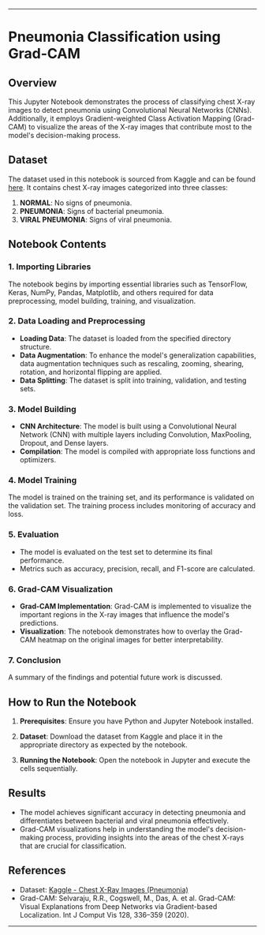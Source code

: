 

---

# Pneumonia Classification using Grad-CAM

## Overview

This Jupyter Notebook demonstrates the process of classifying chest X-ray images to detect pneumonia using Convolutional Neural Networks (CNNs). Additionally, it employs Gradient-weighted Class Activation Mapping (Grad-CAM) to visualize the areas of the X-ray images that contribute most to the model's decision-making process.

## Dataset

The dataset used in this notebook is sourced from Kaggle and can be found [here](https://www.kaggle.com/datasets/paultimothymooney/chest-xray-pneumonia). It contains chest X-ray images categorized into three classes:
1. **NORMAL**: No signs of pneumonia.
2. **PNEUMONIA**: Signs of bacterial pneumonia.
3. **VIRAL PNEUMONIA**: Signs of viral pneumonia.

## Notebook Contents

### 1. **Importing Libraries**

   The notebook begins by importing essential libraries such as TensorFlow, Keras, NumPy, Pandas, Matplotlib, and others required for data preprocessing, model building, training, and visualization.

### 2. **Data Loading and Preprocessing**

   - **Loading Data**: The dataset is loaded from the specified directory structure.
   - **Data Augmentation**: To enhance the model's generalization capabilities, data augmentation techniques such as rescaling, zooming, shearing, rotation, and horizontal flipping are applied.
   - **Data Splitting**: The dataset is split into training, validation, and testing sets.

### 3. **Model Building**

   - **CNN Architecture**: The model is built using a Convolutional Neural Network (CNN) with multiple layers including Convolution, MaxPooling, Dropout, and Dense layers.
   - **Compilation**: The model is compiled with appropriate loss functions and optimizers.

### 4. **Model Training**

   The model is trained on the training set, and its performance is validated on the validation set. The training process includes monitoring of accuracy and loss.

### 5. **Evaluation**

   - The model is evaluated on the test set to determine its final performance.
   - Metrics such as accuracy, precision, recall, and F1-score are calculated.

### 6. **Grad-CAM Visualization**

   - **Grad-CAM Implementation**: Grad-CAM is implemented to visualize the important regions in the X-ray images that influence the model's predictions.
   - **Visualization**: The notebook demonstrates how to overlay the Grad-CAM heatmap on the original images for better interpretability.

### 7. **Conclusion**

   A summary of the findings and potential future work is discussed.

## How to Run the Notebook

1. **Prerequisites**: Ensure you have Python and Jupyter Notebook installed.
   
2. **Dataset**: Download the dataset from Kaggle and place it in the appropriate directory as expected by the notebook.

3. **Running the Notebook**: Open the notebook in Jupyter and execute the cells sequentially.

## Results

- The model achieves significant accuracy in detecting pneumonia and differentiates between bacterial and viral pneumonia effectively.
- Grad-CAM visualizations help in understanding the model's decision-making process, providing insights into the areas of the chest X-rays that are crucial for classification.

## References

- Dataset: [Kaggle - Chest X-Ray Images (Pneumonia)](https://www.kaggle.com/datasets/paultimothymooney/chest-xray-pneumonia)
- Grad-CAM: Selvaraju, R.R., Cogswell, M., Das, A. et al. Grad-CAM: Visual Explanations from Deep Networks via Gradient-based Localization. Int J Comput Vis 128, 336–359 (2020).

---
      
